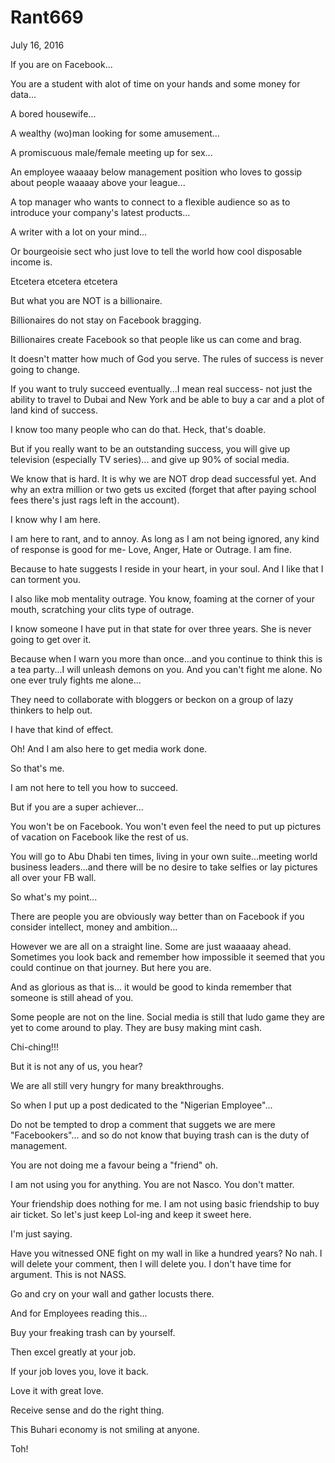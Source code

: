 # Rant669


July 16, 2016

If you are on Facebook...

You are a student with alot of time on your hands and some money for data...

A bored housewife...

A wealthy (wo)man looking for some amusement...

A promiscuous male/female meeting up for sex...

An employee waaaay below management position who loves to gossip about people waaaay above your league...

A top manager who wants to connect to a flexible audience so as to introduce your company's latest products...

A writer with a lot on your mind...

Or bourgeoisie sect who just love to tell the world how cool disposable income is. 

Etcetera etcetera etcetera 

But what you are NOT is a billionaire. 

Billionaires do not stay on Facebook bragging. 

Billionaires create Facebook so that people like us can come and brag.

It doesn't matter how much of God you serve. The rules of success is never going to change.

If you want to truly succeed eventually...I mean real success- not just the ability to travel to Dubai and New York and be able to buy a car and a plot of land kind of success. 

I know too many people who can do that. Heck, that's doable. 

But if you really want to be an outstanding success, you will give up television (especially TV series)... and give up 90% of social media.

We know that is hard. It is why we are NOT drop dead successful yet. And why an extra million or two gets us excited (forget that after paying school fees there's just rags left in the account).

I know why I am here.

I am here to rant, and to annoy. As long as I am not being ignored, any kind of response is good for me- Love, Anger, Hate or Outrage. I am fine.

Because to hate suggests I reside in your heart, in your soul. And I like that I can torment you.

I also like mob mentality outrage. You know, foaming at the corner of your mouth, scratching your clits type of outrage. 

I know someone I have put in that state for over three years. She is never going to get over it.

Because when I warn you more than once...and you continue to think this is a tea party...I will unleash demons on you. And you can't fight me alone. No one ever truly fights me alone...

They need to collaborate with bloggers or beckon on a group of lazy thinkers to help out.

I have that kind of effect.

Oh! And I am also here to get media work done.

So that's me.

I am not here to tell you how to succeed.

But if you are a super achiever...

You won't be on Facebook. You won't even feel the need to put up pictures of vacation on Facebook like the rest of us. 

You will go to Abu Dhabi ten times, living in your own suite...meeting world business leaders...and there will be no desire to take selfies or lay pictures all over your FB wall.

So what's my point...

There are people you are obviously way better than on Facebook if you consider intellect, money and ambition...

However we are all on a straight line. Some are just waaaaay ahead. Sometimes you look back and remember how impossible it seemed that you could continue on that journey. But here you are.

And as glorious as that is... it would be good to kinda remember that someone is still ahead of you.

Some people are not on the line. Social media is still that ludo game they are yet to come around to play. They are busy making mint cash.

Chi-ching!!!

But it is not any of us, you hear?

We are all still very hungry for many breakthroughs.

So when I put up a post dedicated to the "Nigerian Employee"...

Do not be tempted to drop a comment that suggets we are mere "Facebookers"... and so do not know that buying trash can is the duty of management.

You are not doing me a favour being a "friend" oh. 

I am not using you for anything. You are not Nasco. You don't matter.

Your friendship does nothing for me. I am not using basic friendship to buy air ticket. So let's just keep Lol-ing and keep it sweet here.

I'm just saying. 

Have you witnessed ONE fight on my wall in like a hundred years? No nah. I will delete your comment, then I will delete you. I don't have time for argument. This is not NASS.

Go and cry on your wall and gather locusts there.

And for Employees reading this...

Buy your freaking trash can by yourself.

Then excel greatly at your job.

If your job loves you, love it back. 

Love it with great love.

Receive sense and do the right thing.

This Buhari economy is not smiling at anyone.

Toh!